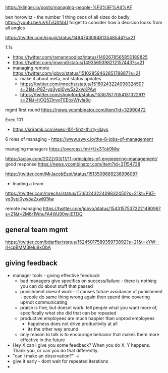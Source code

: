 https://klinger.io/posts/managing-people-%F0%9F%A4%AF

ben horowitz - the number 1 thing ceos of all sizes do badly https://youtu.be/uVhTvQXfibU forget to consider how a decision looks from all angles

https://twitter.com/jspujji/status/1494743094813548544?s=21


1:1s
- https://twitter.com/ramannoodlez/status/1492678565850189825
- https://twitter.com/jmwind/status/1493569398212157443?s=21
- managing remote https://twitter.com/jobvo/status/1510285946285178887?s=21
	- make it about meta, not status updates
	- https://twitter.com/mrechs/status/1516024322409832450?s=21&t=P8Z-yg3ypI0yw5a2xwKPAw
	- https://twitter.com/shpigford/status/1536787705413132291?s=21&t=ItCQ5ZlnvoTEEoxWtyla8g


mgmt first round https://news.ycombinator.com/item?id=32990472


Exec 101 
- https://sriramk.com/exec-101-first-thirty-days

6 roles of managing - https://www.swyx.io/the-8-jobs-of-management

managing managers https://overcast.fm/+Ux3Tok9Mw

https://acjay.com/2022/03/11/11-principles-of-engineering-management/
good response https://news.ycombinator.com/item?id=31154738


https://twitter.com/MrJacobEspi/status/1513509689236996097
- leading a team

https://twitter.com/mrechs/status/1516024322409832450?s=21&t=P8Z-yg3ypI0yw5a2xwKPAw


remote managing https://twitter.com/jobvo/status/1543157537222148096?s=21&t=2M6r1WnuFA4WJ90wiiETDQ


## general team mgmt
https://twitter.com/bdarfler/status/1524501758935973892?s=21&t=kYW--rHcpBMM3IeIu9xObA

## giving feedback

- manager tools - giving effective feedback
	- bad managers give specifics on success/failure - there is nothing you can do about stuff that passed
	- punishment doesnt work - it causes future avoidance of punishment - people do same thing wrong again then spend time covering up/not communicating
	- praise is fine, but doesnt work. tell people what you want more of, specifically what she did that can be repeated
	- productive employees are much happier than unprod employees
		- happiness does not drive productivity at all
		- its the other way around
	- only reason to talk is to encourage behavior that makes them more effective in the future
- Hey X can I give you some feedback? When you do X, Y happens. Thank you, or can you do that differently.
- "can i make an observation?" -> 
- give it early - dont wait for repeated iterations
- 
